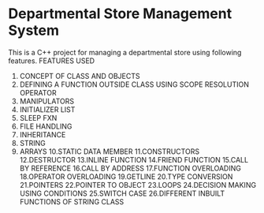 # Departmental Store Management System
This is a C++ project for managing a departmental store using following features.
 FEATURES USED
   1. CONCEPT OF CLASS AND OBJECTS
   2. DEFINING A FUNCTION OUTSIDE CLASS USING SCOPE RESOLUTION OPERATOR
   3. MANIPULATORS
   4. INITIALIZER LIST
   5. SLEEP FXN 
   6. FILE HANDLING
   7. INHERITANCE
   8. STRING
   9. ARRAYS
   10.STATIC DATA MEMBER
   11.CONSTRUCTORS
   12.DESTRUCTOR
   13.INLINE FUNCTION
   14.FRIEND FUNCTION
   15.CALL BY REFERENCE
   16.CALL BY ADDRESS
   17.FUNCTION OVERLOADING
   18.OPERATOR OVERLOADING
   19.GETLINE 
   20.TYPE CONVERSION
   21.POINTERS 
   22.POINTER TO OBJECT
   23.LOOPS
   24.DECISION MAKING USING CONDITIONS
   25.SWITCH CASE
   26.DIFFERENT INBUILT FUNCTIONS OF STRING CLASS


